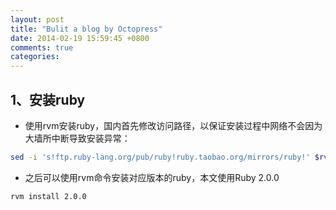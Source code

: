 ```yaml
---
layout: post
title: "Bulit a blog by Octopress"
date: 2014-02-19 15:59:45 +0800
comments: true
categories: 
---
```

1、安装ruby
-------

* 使用rvm安装ruby，国内首先修改访问路径，以保证安装过程中网络不会因为大墙所中断导致安装异常：

```sh
sed -i 's!ftp.ruby-lang.org/pub/ruby!ruby.taobao.org/mirrors/ruby!' $rvm_path/config/db
```
* 之后可以使用rvm命令安装对应版本的ruby，本文使用Ruby 2.0.0

```sh
rvm install 2.0.0
```